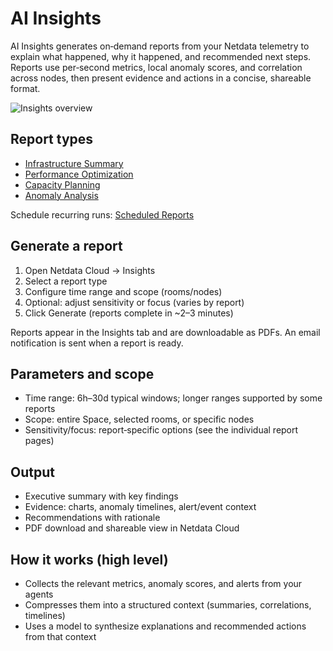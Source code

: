 # AI Insights

AI Insights generates on‑demand reports from your Netdata telemetry to explain what happened, why it happened, and recommended next steps. Reports use per‑second metrics, local anomaly scores, and correlation across nodes, then present evidence and actions in a concise, shareable format.

![Insights overview](https://raw.githubusercontent.com/netdata/docs-images/refs/heads/master/netdata-cloud/netdata-ai/insights.png)

## Report types

- [Infrastructure Summary](/docs/netdata-ai/insights/infrastructure-summary.md)
- [Performance Optimization](/docs/netdata-ai/insights/performance-optimization.md)
- [Capacity Planning](/docs/netdata-ai/insights/capacity-planning.md)
- [Anomaly Analysis](/docs/netdata-ai/insights/anomaly-analysis.md)

Schedule recurring runs: [Scheduled Reports](/docs/netdata-ai/insights/scheduled-reports.md)

## Generate a report

1. Open Netdata Cloud → Insights
2. Select a report type
3. Configure time range and scope (rooms/nodes)
4. Optional: adjust sensitivity or focus (varies by report)
5. Click Generate (reports complete in ~2–3 minutes)

Reports appear in the Insights tab and are downloadable as PDFs. An email notification is sent when a report is ready.

## Parameters and scope

- Time range: 6h–30d typical windows; longer ranges supported by some reports
- Scope: entire Space, selected rooms, or specific nodes
- Sensitivity/focus: report‑specific options (see the individual report pages)

## Output

- Executive summary with key findings
- Evidence: charts, anomaly timelines, alert/event context
- Recommendations with rationale
- PDF download and shareable view in Netdata Cloud

## How it works (high level)

- Collects the relevant metrics, anomaly scores, and alerts from your agents
- Compresses them into a structured context (summaries, correlations, timelines)
- Uses a model to synthesize explanations and recommended actions from that context

 
